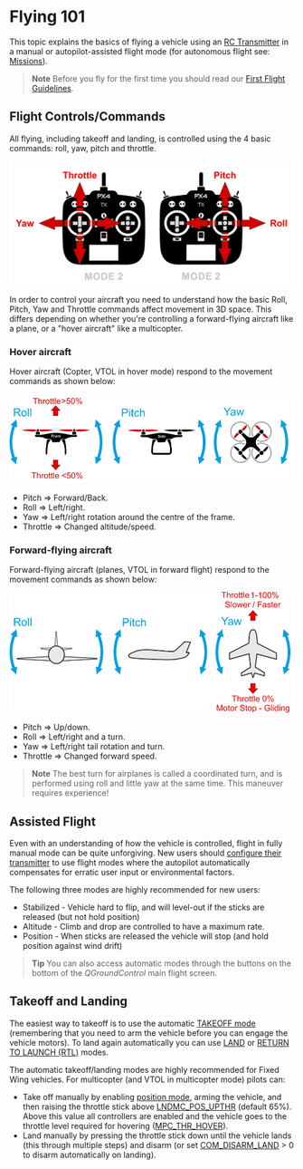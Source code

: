 # Flying 101

This topic explains the basics of flying a vehicle using an [RC Transmitter](../getting_started/rc_transmitter_receiver.md) in a manual or autopilot-assisted flight mode (for autonomous flight see: [Missions](../flying/missions.md)).

> **Note** Before you fly for the first time you should read our [First Flight Guidelines](../flying/first_flight_guidelines.md).

## Flight Controls/Commands

All flying, including takeoff and landing, is controlled using the 4 basic commands: roll, yaw, pitch and throttle. 

![RC Basic Commands](../../images/rc_basic_commands.png)

In order to control your aircraft you need to understand how the basic Roll, Pitch, Yaw and Throttle commands affect movement in 3D space. This differs depending on whether you're controlling a forward-flying aircraft like a plane, or a "hover aircraft" like a multicopter.

### Hover aircraft

Hover aircraft (Copter, VTOL in hover mode) respond to the movement commands as shown below:

![Basic Movements Multicopter](../../images/basic_movements_multicopter.png)


- Pitch => Forward/Back.
- Roll => Left/right.
- Yaw => Left/right rotation around the centre of the frame.
- Throttle => Changed altitude/speed.

### Forward-flying aircraft

Forward-flying aircraft (planes, VTOL in forward flight) respond to the movement commands as shown below:

![Basic Movements Forward](../../images/basic_movements_forward.png)


- Pitch => Up/down.
- Roll => Left/right and a turn.
- Yaw => Left/right tail rotation and turn.
- Throttle => Changed forward speed.


> **Note** The best turn for airplanes is called a coordinated turn, 
  and is performed using roll and little yaw at the same time. 
  This maneuver requires experience!
  
  
## Assisted Flight

Even with an understanding of how the vehicle is controlled, flight in fully manual mode can be quite unforgiving. 
New users should [configure their transmitter](../config/flight_mode.md) to use flight modes where 
the autopilot automatically compensates for erratic user input or environmental factors. 

The following three modes are highly recommended for new users:

* Stabilized - Vehicle hard to flip, and will level-out if the sticks are released (but not hold position)
* Altitude - Climb and drop are controlled to have a maximum rate.
* Position - When sticks are released the vehicle will stop (and hold position against wind drift)

> **Tip** You can also access automatic modes through the buttons on the bottom of the *QGroundControl* main flight screen.


## Takeoff and Landing

The easiest way to takeoff is to use the automatic [TAKEOFF mode](../flight_modes/takeoff.md) (remembering that you need to arm the vehicle before you can engage the vehicle motors). To land again automatically you can use [LAND](../flight_modes/land.md) or [RETURN TO LAUNCH (RTL)](../flight_modes/rtl.md) modes.

The automatic takeoff/landing modes are highly recommended for Fixed Wing vehicles. For multicopter (and VTOL in multicopter mode) pilots can:

* Take off manually by enabling [position mode](../flight_modes/README.md#position-control), arming the vehicle, and then raising the throttle stick above [LNDMC_POS_UPTHR](../advanced_config/parameter_reference.md#LNDMC_POS_UPTHR) (default 65%). Above this value all controllers are enabled and the vehicle goes to the throttle level required for hovering ([MPC_THR_HOVER](../advanced_config/parameter_reference.md#MPC_THR_HOVER)).
* Land manually by pressing the throttle stick down until the vehicle lands (this through multiple steps) and disarm (or set [COM_DISARM_LAND](../advanced_config/parameter_reference.md#COM_DISARM_LAND) > 0 to disarm automatically on landing).
